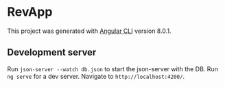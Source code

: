 # RevApp

This project was generated with [Angular CLI](https://github.com/angular/angular-cli) version 8.0.1.

## Development server

Run `json-server --watch db.json` to start the json-server with the DB.
Run `ng serve` for a dev server. Navigate to `http://localhost:4200/`.

